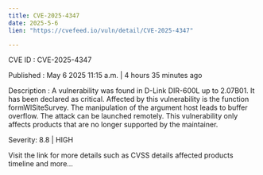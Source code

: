 ```yaml
---
title: CVE-2025-4347
date: 2025-5-6
lien: "https://cvefeed.io/vuln/detail/CVE-2025-4347"

---
```


CVE ID : CVE-2025-4347

Published :  May 6
2025
11:15 a.m. | 4 hours
35 minutes ago

Description : A vulnerability was found in D-Link DIR-600L up to 2.07B01. It has been declared as critical. Affected by this vulnerability is the function formWlSiteSurvey. The manipulation of the argument host leads to buffer overflow. The attack can be launched remotely. This vulnerability only affects products that are no longer supported by the maintainer.

Severity: 8.8 | HIGH

Visit the link for more details
such as CVSS details
affected products
timeline
and more...
